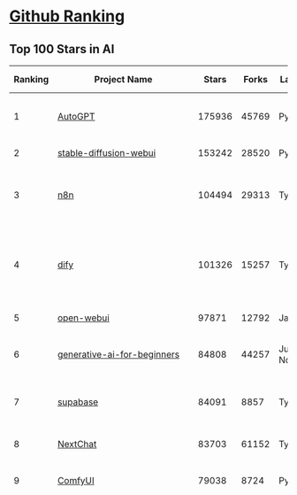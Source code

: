 [Github Ranking](../README.md)
==========

## Top 100 Stars in AI

| Ranking | Project Name | Stars | Forks | Language | Open Issues | Description | Last Commit |
| ------- | ------------ | ----- | ----- | -------- | ----------- | ----------- | ----------- |
| 1 | [AutoGPT](https://github.com/Significant-Gravitas/AutoGPT) | 175936 | 45769 | Python | 142 | AutoGPT is the vision of accessible AI for everyone, to use and to build on. Our mission is to provide the tools, so that you can focus on what matters. | 2025-06-06T23:25:34Z |
| 2 | [stable-diffusion-webui](https://github.com/AUTOMATIC1111/stable-diffusion-webui) | 153242 | 28520 | Python | 2341 | Stable Diffusion web UI | 2025-05-03T06:17:03Z |
| 3 | [n8n](https://github.com/n8n-io/n8n) | 104494 | 29313 | TypeScript | 547 | Fair-code workflow automation platform with native AI capabilities. Combine visual building with custom code, self-host or cloud, 400+ integrations. | 2025-06-06T22:26:58Z |
| 4 | [dify](https://github.com/langgenius/dify) | 101326 | 15257 | TypeScript | 610 | Dify is an open-source LLM app development platform. Dify's intuitive interface combines AI workflow, RAG pipeline, agent capabilities, model management, observability features and more, letting you quickly go from prototype to production. | 2025-06-06T13:03:59Z |
| 5 | [open-webui](https://github.com/open-webui/open-webui) | 97871 | 12792 | JavaScript | 134 | User-friendly AI Interface (Supports Ollama, OpenAI API, ...) | 2025-06-06T17:26:57Z |
| 6 | [generative-ai-for-beginners](https://github.com/microsoft/generative-ai-for-beginners) | 84808 | 44257 | Jupyter Notebook | 5 | 21 Lessons, Get Started Building with Generative AI  🔗 https://microsoft.github.io/generative-ai-for-beginners/ | 2025-06-02T04:18:58Z |
| 7 | [supabase](https://github.com/supabase/supabase) | 84091 | 8857 | TypeScript | 258 | The open source Firebase alternative. Supabase gives you a dedicated Postgres database to build your web, mobile, and AI applications. | 2025-06-06T22:53:30Z |
| 8 | [NextChat](https://github.com/ChatGPTNextWeb/NextChat) | 83703 | 61152 | TypeScript | 635 | ✨ Light and Fast AI Assistant. Support: Web \| iOS \| MacOS \| Android \|  Linux \| Windows | 2025-04-19T08:00:42Z |
| 9 | [ComfyUI](https://github.com/comfyanonymous/ComfyUI) | 79038 | 8724 | Python | 2328 | The most powerful and modular diffusion model GUI, api and backend with a graph/nodes interface. | 2025-06-06T16:33:04Z |
| 10 | [funNLP](https://github.com/fighting41love/funNLP) | 73924 | 14870 | Python | 33 | 中英文敏感词、语言检测、中外手机/电话归属地/运营商查询、名字推断性别、手机号抽取、身份证抽取、邮箱抽取、中日文人名库、中文缩写库、拆字词典、词汇情感值、停用词、反动词表、暴恐词表、繁简体转换、英文模拟中文发音、汪峰歌词生成器、职业名称词库、同义词库、反义词库、否定词库、汽车品牌词库、汽车零件词库、连续英文切割、各种中文词向量、公司名字大全、古诗词库、IT词库、财经词库、成语词库、地名词库、历史名人词库、诗词词库、医学词库、饮食词库、法律词库、汽车词库、动物词库、中文聊天语料、中文谣言数据、百度中文问答数据集、句子相似度匹配算法集合、bert资源、文本生成&摘要相关工具、cocoNLP信息抽取工具、国内电话号码正则匹配、清华大学XLORE:中英文跨语言百科知识图谱、清华大学人工智能技术系列报告、自然语言生成、NLU太难了系列、自动对联数据及机器人、用户名黑名单列表、罪名法务名词及分类模型、微信公众号语料、cs224n深度学习自然语言处理课程、中文手写汉字识别、中文自然语言处理 语料/数据集、变量命名神器、分词语料库+代码、任务型对话英文数据集、ASR 语音数据集 + 基于深度学习的中文语音识别系统、笑声检测器、Microsoft多语言数字/单位/如日期时间识别包、中华新华字典数据库及api(包括常用歇后语、成语、词语和汉字)、文档图谱自动生成、SpaCy 中文模型、Common Voice语音识别数据集新版、神经网络关系抽取、基于bert的命名实体识别、关键词(Keyphrase)抽取包pke、基于医疗领域知识图谱的问答系统、基于依存句法与语义角色标注的事件三元组抽取、依存句法分析4万句高质量标注数据、cnocr：用来做中文OCR的Python3包、中文人物关系知识图谱项目、中文nlp竞赛项目及代码汇总、中文字符数据、speech-aligner: 从“人声语音”及其“语言文本”产生音素级别时间对齐标注的工具、AmpliGraph: 知识图谱表示学习(Python)库：知识图谱概念链接预测、Scattertext 文本可视化(python)、语言/知识表示工具：BERT & ERNIE、中文对比英文自然语言处理NLP的区别综述、Synonyms中文近义词工具包、HarvestText领域自适应文本挖掘工具（新词发现-情感分析-实体链接等）、word2word：(Python)方便易用的多语言词-词对集：62种语言/3,564个多语言对、语音识别语料生成工具：从具有音频/字幕的在线视频创建自动语音识别(ASR)语料库、构建医疗实体识别的模型（包含词典和语料标注）、单文档非监督的关键词抽取、Kashgari中使用gpt-2语言模型、开源的金融投资数据提取工具、文本自动摘要库TextTeaser: 仅支持英文、人民日报语料处理工具集、一些关于自然语言的基本模型、基于14W歌曲知识库的问答尝试--功能包括歌词接龙and已知歌词找歌曲以及歌曲歌手歌词三角关系的问答、基于Siamese bilstm模型的相似句子判定模型并提供训练数据集和测试数据集、用Transformer编解码模型实现的根据Hacker News文章标题自动生成评论、用BERT进行序列标记和文本分类的模板代码、LitBank：NLP数据集——支持自然语言处理和计算人文学科任务的100部带标记英文小说语料、百度开源的基准信息抽取系统、虚假新闻数据集、Facebook: LAMA语言模型分析，提供Transformer-XL/BERT/ELMo/GPT预训练语言模型的统一访问接口、CommonsenseQA：面向常识的英文QA挑战、中文知识图谱资料、数据及工具、各大公司内部里大牛分享的技术文档 PDF 或者 PPT、自然语言生成SQL语句（英文）、中文NLP数据增强（EDA）工具、英文NLP数据增强工具 、基于医药知识图谱的智能问答系统、京东商品知识图谱、基于mongodb存储的军事领域知识图谱问答项目、基于远监督的中文关系抽取、语音情感分析、中文ULMFiT-情感分析-文本分类-语料及模型、一个拍照做题程序、世界各国大规模人名库、一个利用有趣中文语料库 qingyun 训练出来的中文聊天机器人、中文聊天机器人seqGAN、省市区镇行政区划数据带拼音标注、教育行业新闻语料库包含自动文摘功能、开放了对话机器人-知识图谱-语义理解-自然语言处理工具及数据、中文知识图谱：基于百度百科中文页面-抽取三元组信息-构建中文知识图谱、masr: 中文语音识别-提供预训练模型-高识别率、Python音频数据增广库、中文全词覆盖BERT及两份阅读理解数据、ConvLab：开源多域端到端对话系统平台、中文自然语言处理数据集、基于最新版本rasa搭建的对话系统、基于TensorFlow和BERT的管道式实体及关系抽取、一个小型的证券知识图谱/知识库、复盘所有NLP比赛的TOP方案、OpenCLaP：多领域开源中文预训练语言模型仓库、UER：基于不同语料+编码器+目标任务的中文预训练模型仓库、中文自然语言处理向量合集、基于金融-司法领域(兼有闲聊性质)的聊天机器人、g2pC：基于上下文的汉语读音自动标记模块、Zincbase 知识图谱构建工具包、诗歌质量评价/细粒度情感诗歌语料库、快速转化「中文数字」和「阿拉伯数字」、百度知道问答语料库、基于知识图谱的问答系统、jieba_fast 加速版的jieba、正则表达式教程、中文阅读理解数据集、基于BERT等最新语言模型的抽取式摘要提取、Python利用深度学习进行文本摘要的综合指南、知识图谱深度学习相关资料整理、维基大规模平行文本语料、StanfordNLP 0.2.0：纯Python版自然语言处理包、NeuralNLP-NeuralClassifier：腾讯开源深度学习文本分类工具、端到端的封闭域对话系统、中文命名实体识别：NeuroNER vs. BertNER、新闻事件线索抽取、2019年百度的三元组抽取比赛：“科学空间队”源码、基于依存句法的开放域文本知识三元组抽取和知识库构建、中文的GPT2训练代码、ML-NLP - 机器学习(Machine Learning)NLP面试中常考到的知识点和代码实现、nlp4han:中文自然语言处理工具集(断句/分词/词性标注/组块/句法分析/语义分析/NER/N元语法/HMM/代词消解/情感分析/拼写检查、XLM：Facebook的跨语言预训练语言模型、用基于BERT的微调和特征提取方法来进行知识图谱百度百科人物词条属性抽取、中文自然语言处理相关的开放任务-数据集-当前最佳结果、CoupletAI - 基于CNN+Bi-LSTM+Attention 的自动对对联系统、抽象知识图谱、MiningZhiDaoQACorpus - 580万百度知道问答数据挖掘项目、brat rapid annotation tool: 序列标注工具、大规模中文知识图谱数据：1.4亿实体、数据增强在机器翻译及其他nlp任务中的应用及效果、allennlp阅读理解:支持多种数据和模型、PDF表格数据提取工具 、 Graphbrain：AI开源软件库和科研工具，目的是促进自动意义提取和文本理解以及知识的探索和推断、简历自动筛选系统、基于命名实体识别的简历自动摘要、中文语言理解测评基准，包括代表性的数据集&基准模型&语料库&排行榜、树洞 OCR 文字识别 、从包含表格的扫描图片中识别表格和文字、语声迁移、Python口语自然语言处理工具集(英文)、 similarity：相似度计算工具包，java编写、海量中文预训练ALBERT模型 、Transformers 2.0 、基于大规模音频数据集Audioset的音频增强 、Poplar：网页版自然语言标注工具、图片文字去除，可用于漫画翻译 、186种语言的数字叫法库、Amazon发布基于知识的人-人开放领域对话数据集 、中文文本纠错模块代码、繁简体转换 、 Python实现的多种文本可读性评价指标、类似于人名/地名/组织机构名的命名体识别数据集 、东南大学《知识图谱》研究生课程(资料)、. 英文拼写检查库 、 wwsearch是企业微信后台自研的全文检索引擎、CHAMELEON：深度学习新闻推荐系统元架构 、 8篇论文梳理BERT相关模型进展与反思、DocSearch：免费文档搜索引擎、 LIDA：轻量交互式对话标注工具 、aili - the fastest in-memory index in the East 东半球最快并发索引 、知识图谱车音工作项目、自然语言生成资源大全 、中日韩分词库mecab的Python接口库、中文文本摘要/关键词提取、汉字字符特征提取器 (featurizer)，提取汉字的特征（发音特征、字形特征）用做深度学习的特征、中文生成任务基准测评 、中文缩写数据集、中文任务基准测评 - 代表性的数据集-基准(预训练)模型-语料库-baseline-工具包-排行榜、PySS3：面向可解释AI的SS3文本分类器机器可视化工具 、中文NLP数据集列表、COPE - 格律诗编辑程序、doccano：基于网页的开源协同多语言文本标注工具 、PreNLP：自然语言预处理库、简单的简历解析器，用来从简历中提取关键信息、用于中文闲聊的GPT2模型：GPT2-chitchat、基于检索聊天机器人多轮响应选择相关资源列表(Leaderboards、Datasets、Papers)、(Colab)抽象文本摘要实现集锦(教程 、词语拼音数据、高效模糊搜索工具、NLP数据增广资源集、微软对话机器人框架 、 GitHub Typo Corpus：大规模GitHub多语言拼写错误/语法错误数据集、TextCluster：短文本聚类预处理模块 Short text cluster、面向语音识别的中文文本规范化、BLINK：最先进的实体链接库、BertPunc：基于BERT的最先进标点修复模型、Tokenizer：快速、可定制的文本词条化库、中文语言理解测评基准，包括代表性的数据集、基准(预训练)模型、语料库、排行榜、spaCy 医学文本挖掘与信息提取 、 NLP任务示例项目代码集、 python拼写检查库、chatbot-list - 行业内关于智能客服、聊天机器人的应用和架构、算法分享和介绍、语音质量评价指标(MOSNet, BSSEval, STOI, PESQ, SRMR)、 用138GB语料训练的法文RoBERTa预训练语言模型 、BERT-NER-Pytorch：三种不同模式的BERT中文NER实验、无道词典 - 有道词典的命令行版本，支持英汉互查和在线查询、2019年NLP亮点回顾、 Chinese medical dialogue data 中文医疗对话数据集 、最好的汉字数字(中文数字)-阿拉伯数字转换工具、 基于百科知识库的中文词语多词义/义项获取与特定句子词语语义消歧、awesome-nlp-sentiment-analysis - 情感分析、情绪原因识别、评价对象和评价词抽取、LineFlow：面向所有深度学习框架的NLP数据高效加载器、中文医学NLP公开资源整理 、MedQuAD：(英文)医学问答数据集、将自然语言数字串解析转换为整数和浮点数、Transfer Learning in Natural Language Processing (NLP) 、面向语音识别的中文/英文发音辞典、Tokenizers：注重性能与多功能性的最先进分词器、CLUENER 细粒度命名实体识别 Fine Grained Named Entity Recognition、 基于BERT的中文命名实体识别、中文谣言数据库、NLP数据集/基准任务大列表、nlp相关的一些论文及代码, 包括主题模型、词向量(Word Embedding)、命名实体识别(NER)、文本分类(Text Classificatin)、文本生成(Text Generation)、文本相似性(Text Similarity)计算等，涉及到各种与nlp相关的算法，基于keras和tensorflow 、Python文本挖掘/NLP实战示例、 Blackstone：面向非结构化法律文本的spaCy pipeline和NLP模型通过同义词替换实现文本“变脸” 、中文 预训练 ELECTREA 模型: 基于对抗学习 pretrain Chinese Model 、albert-chinese-ner - 用预训练语言模型ALBERT做中文NER 、基于GPT2的特定主题文本生成/文本增广、开源预训练语言模型合集、多语言句向量包、编码、标记和实现：一种可控高效的文本生成方法、 英文脏话大列表 、attnvis：GPT2、BERT等transformer语言模型注意力交互可视化、CoVoST：Facebook发布的多语种语音-文本翻译语料库，包括11种语言(法语、德语、荷兰语、俄语、西班牙语、意大利语、土耳其语、波斯语、瑞典语、蒙古语和中文)的语音、文字转录及英文译文、Jiagu自然语言处理工具 - 以BiLSTM等模型为基础，提供知识图谱关系抽取 中文分词 词性标注 命名实体识别 情感分析 新词发现 关键词 文本摘要 文本聚类等功能、用unet实现对文档表格的自动检测，表格重建、NLP事件提取文献资源列表 、 金融领域自然语言处理研究资源大列表、CLUEDatasetSearch - 中英文NLP数据集：搜索所有中文NLP数据集，附常用英文NLP数据集 、medical_NER - 中文医学知识图谱命名实体识别 、(哈佛)讲因果推理的免费书、知识图谱相关学习资料/数据集/工具资源大列表、Forte：灵活强大的自然语言处理pipeline工具集 、Python字符串相似性算法库、PyLaia：面向手写文档分析的深度学习工具包、TextFooler：针对文本分类/推理的对抗文本生成模块、Haystack：灵活、强大的可扩展问答(QA)框架、中文关键短语抽取工具 | 2024-05-10T07:38:24Z |
| 11 | [Deep-Live-Cam](https://github.com/hacksider/Deep-Live-Cam) | 70656 | 10020 | Python | 81 | real time face swap and one-click video deepfake with only a single image | 2025-06-01T04:05:04Z |
| 12 | [langflow](https://github.com/langflow-ai/langflow) | 69998 | 6742 | Python | 412 | Langflow is a powerful tool for building and deploying AI-powered agents and workflows. | 2025-06-07T02:34:05Z |
| 13 | [AppFlowy](https://github.com/AppFlowy-IO/AppFlowy) | 63688 | 4332 | Dart | 983 | Bring projects, wikis, and teams together with AI. AppFlowy is the AI collaborative workspace where you achieve more without losing control of your data. The leading open source Notion alternative. | 2025-06-06T13:40:05Z |
| 14 | [browser-use](https://github.com/browser-use/browser-use) | 62546 | 7046 | Python | 407 | 🌐 Make websites accessible for AI agents. Automate tasks online with ease. | 2025-06-07T02:32:23Z |
| 15 | [lobe-chat](https://github.com/lobehub/lobe-chat) | 62287 | 12971 | TypeScript | 770 | 🤯 Lobe Chat - an open-source, modern-design AI chat framework. Supports Multi AI Providers( OpenAI / Claude 4 / Gemini / Ollama / DeepSeek / Qwen), Knowledge Base (file upload / knowledge management / RAG ), Multi-Modals (Plugins/Artifacts) and Thinking. One-click FREE deployment of your private ChatGPT/ Claude / DeepSeek application. | 2025-06-07T03:14:36Z |
| 16 | [MetaGPT](https://github.com/FoundationAgents/MetaGPT) | 56188 | 6716 | Python | 28 | 🌟 The Multi-Agent Framework: First AI Software Company, Towards Natural Language Programming | 2025-05-16T13:18:18Z |
| 17 | [system-prompts-and-models-of-ai-tools](https://github.com/x1xhlol/system-prompts-and-models-of-ai-tools) | 55588 | 16982 | None | 15 | FULL v0, Cursor, Manus, Same.dev, Lovable, Devin, Replit Agent, Windsurf Agent, VSCode Agent, Dia Browser & Trae AI (And other Open Sourced) System Prompts, Tools & AI Models. | 2025-06-06T14:50:49Z |
| 18 | [ragflow](https://github.com/infiniflow/ragflow) | 54500 | 5286 | Python | 2193 | RAGFlow is an open-source RAG (Retrieval-Augmented Generation) engine based on deep document understanding. | 2025-06-06T13:14:07Z |
| 19 | [gpt-engineer](https://github.com/AntonOsika/gpt-engineer) | 54291 | 7163 | Python | 24 | CLI platform to experiment with codegen. Precursor to: https://lovable.dev | 2025-05-14T10:15:10Z |
| 20 | [ChatGPT](https://github.com/lencx/ChatGPT) | 53813 | 6112 | Rust | 805 | 🔮 ChatGPT Desktop Application (Mac, Windows and Linux) | 2024-08-29T17:58:11Z |
| 21 | [awesome-mcp-servers](https://github.com/punkpeye/awesome-mcp-servers) | 53531 | 4046 | None | 26 | A collection of MCP servers. | 2025-06-04T12:12:56Z |
| 22 | [LLaMA-Factory](https://github.com/hiyouga/LLaMA-Factory) | 51757 | 6256 | Python | 476 | Unified Efficient Fine-Tuning of 100+ LLMs & VLMs (ACL 2024) | 2025-06-07T01:00:09Z |
| 23 | [meilisearch](https://github.com/meilisearch/meilisearch) | 51713 | 2062 | Rust | 192 | A lightning-fast search engine API bringing AI-powered hybrid search to your sites and applications. | 2025-06-06T10:33:06Z |
| 24 | [LLMs-from-scratch](https://github.com/rasbt/LLMs-from-scratch) | 50746 | 7379 | Jupyter Notebook | 6 | Implement a ChatGPT-like LLM in PyTorch from scratch, step by step | 2025-04-20T02:16:18Z |
| 25 | [autogen](https://github.com/microsoft/autogen) | 45619 | 6919 | Python | 504 | A programming framework for agentic AI 🤖 PyPi: autogen-agentchat Discord: https://aka.ms/autogen-discord Office Hour: https://aka.ms/autogen-officehour | 2025-06-06T14:15:56Z |
| 26 | [crawl4ai](https://github.com/unclecode/crawl4ai) | 45108 | 4255 | Python | 138 | 🚀🤖 Crawl4AI: Open-source LLM Friendly Web Crawler & Scraper. Don't be shy, join here: https://discord.gg/jP8KfhDhyN | 2025-06-06T15:03:30Z |
| 27 | [anything-llm](https://github.com/Mintplex-Labs/anything-llm) | 45036 | 4457 | JavaScript | 254 | The all-in-one Desktop & Docker AI application with built-in RAG, AI agents, No-code agent builder, MCP compatibility,  and more. | 2025-06-07T00:39:50Z |
| 28 | [JeecgBoot](https://github.com/jeecgboot/JeecgBoot) | 42949 | 15372 | Java | 17 | 🔥集成完善AIGC应用的低代码平台，旨在帮助企业快速实现低代码开发和构建、部署个性化的 AI 应用。 前后端分离 SpringBoot，SpringCloud，Ant Design&Vue3，Mybatis，Shiro！强大的代码生成器让前后端代码一键生成，无需写任何代码! 成套AI大模型功能: AI模型管理、AI应用、知识库、AI流程编排、AI对话助手等； | 2025-06-06T07:22:11Z |
| 29 | [OpenBB](https://github.com/OpenBB-finance/OpenBB) | 41874 | 3762 | Python | 41 | Investment Research for Everyone, Everywhere. | 2025-06-04T22:18:40Z |
| 30 | [ClickHouse](https://github.com/ClickHouse/ClickHouse) | 41064 | 7361 | C++ | 4087 | ClickHouse® is a real-time analytics database management system | 2025-06-07T03:49:33Z |
| 31 | [kong](https://github.com/Kong/kong) | 40987 | 4932 | Lua | 72 | 🦍 The Cloud-Native API Gateway and AI Gateway. | 2025-06-06T13:08:16Z |
| 32 | [ailearning](https://github.com/apachecn/ailearning) | 40950 | 11566 | Python | 2 | AiLearning：数据分析+机器学习实战+线性代数+PyTorch+NLTK+TF2 | 2024-11-12T16:21:55Z |
| 33 | [ColossalAI](https://github.com/hpcaitech/ColossalAI) | 40932 | 4521 | Python | 426 | Making large AI models cheaper, faster and more accessible | 2025-06-05T09:57:13Z |
| 34 | [airflow](https://github.com/apache/airflow) | 40445 | 15129 | Python | 1131 | Apache Airflow - A platform to programmatically author, schedule, and monitor workflows | 2025-06-06T20:29:29Z |
| 35 | [Flowise](https://github.com/FlowiseAI/Flowise) | 39633 | 20400 | TypeScript | 560 | Build AI Agents, Visually | 2025-06-07T00:53:31Z |
| 36 | [firecrawl](https://github.com/mendableai/firecrawl) | 39518 | 3656 | TypeScript | 179 | 🔥 Turn entire websites into LLM-ready markdown or structured data. Scrape, crawl and extract with a single API. | 2025-06-06T22:21:07Z |
| 37 | [GitHubDaily](https://github.com/GitHubDaily/GitHubDaily) | 38317 | 3999 | None | 357 | 坚持分享 GitHub 上高质量、有趣实用的开源技术教程、开发者工具、编程网站、技术资讯。A list cool, interesting projects of GitHub. | 2025-03-20T08:54:47Z |
| 38 | [quivr](https://github.com/QuivrHQ/quivr) | 37958 | 3641 | Python | 4 | Opiniated RAG for integrating GenAI in your apps 🧠   Focus on your product rather than the RAG. Easy integration in existing products with customisation!  Any LLM: GPT4, Groq, Llama. Any Vectorstore: PGVector, Faiss. Any Files. Anyway you want.  | 2025-06-05T08:58:25Z |
| 39 | [AI-For-Beginners](https://github.com/microsoft/AI-For-Beginners) | 37889 | 7075 | Jupyter Notebook | 24 | 12 Weeks, 24 Lessons, AI for All! | 2025-04-29T16:09:57Z |
| 40 | [photoprism](https://github.com/photoprism/photoprism) | 37566 | 2092 | Go | 425 | AI-Powered Photos App for the Decentralized Web 🌈💎✨ | 2025-06-07T00:51:26Z |
| 41 | [chatgpt-on-wechat](https://github.com/zhayujie/chatgpt-on-wechat) | 37525 | 9271 | Python | 289 | 基于大模型搭建的聊天机器人，同时支持 微信公众号、企业微信应用、飞书、钉钉 等接入，可选择GPT4.1/GPT-4o/GPT-o1/ DeepSeek/Claude/文心一言/讯飞星火/通义千问/ Gemini/GLM-4/Kimi/LinkAI，能处理文本、语音和图片，访问操作系统和互联网，支持基于自有知识库进行定制企业智能客服。 | 2025-05-30T09:06:57Z |
| 42 | [ray](https://github.com/ray-project/ray) | 37395 | 6352 | Python | 3780 | Ray is an AI compute engine. Ray consists of a core distributed runtime and a set of AI Libraries for accelerating ML workloads. | 2025-06-07T02:26:04Z |
| 43 | [Open-Assistant](https://github.com/LAION-AI/Open-Assistant) | 37362 | 3265 | Python | 228 | OpenAssistant is a chat-based assistant that understands tasks, can interact with third-party systems, and retrieve information dynamically to do so. | 2024-08-17T01:55:35Z |
| 44 | [upscayl](https://github.com/upscayl/upscayl) | 37284 | 1716 | TypeScript | 59 | 🆙 Upscayl - #1 Free and Open Source AI Image Upscaler for Linux, MacOS and Windows. | 2025-05-30T13:04:45Z |
| 45 | [MockingBird](https://github.com/babysor/MockingBird) | 36322 | 5255 | Python | 476 | 🚀AI拟声: 5秒内克隆您的声音并生成任意语音内容 Clone a voice in 5 seconds to generate arbitrary speech in real-time | 2024-11-15T05:00:29Z |
| 46 | [MoneyPrinterTurbo](https://github.com/harry0703/MoneyPrinterTurbo) | 35796 | 5081 | Python | 146 | 利用AI大模型，一键生成高清短视频 Generate short videos with one click using AI LLM. | 2025-05-16T03:03:36Z |
| 47 | [google-research](https://github.com/google-research/google-research) | 35705 | 8098 | Jupyter Notebook | 1029 | Google Research | 2025-06-05T19:54:02Z |
| 48 | [chatbox](https://github.com/chatboxai/chatbox) | 35129 | 3364 | TypeScript | 709 | User-friendly Desktop Client App for AI Models/LLMs (GPT, Claude, Gemini, Ollama...) | 2025-05-28T12:59:36Z |
| 49 | [ai-hedge-fund](https://github.com/virattt/ai-hedge-fund) | 34936 | 6082 | Python | 7 | An AI Hedge Fund Team | 2025-06-06T18:15:53Z |
| 50 | [AgentGPT](https://github.com/reworkd/AgentGPT) | 34266 | 9432 | TypeScript | 129 | 🤖 Assemble, configure, and deploy autonomous AI Agents in your browser. | 2025-04-29T01:19:32Z |
| 51 | [gold-miner](https://github.com/xitu/gold-miner) | 34136 | 5043 | None | 8 | 🥇掘金翻译计划，可能是世界最大最好的英译中技术社区，最懂读者和译者的翻译平台： | 2024-04-17T09:44:37Z |
| 52 | [aider](https://github.com/Aider-AI/aider) | 34002 | 3103 | Python | 860 | aider is AI pair programming in your terminal | 2025-06-06T16:43:32Z |
| 53 | [mem0](https://github.com/mem0ai/mem0) | 33892 | 3360 | Python | 326 | Memory for AI Agents; SOTA in AI Agent Memory; Announcing OpenMemory MCP - local and secure memory management. | 2025-06-06T16:19:04Z |
| 54 | [awesome-llm-apps](https://github.com/Shubhamsaboo/awesome-llm-apps) | 33461 | 3811 | Python | 6 | Collection of awesome LLM apps with AI Agents and RAG using OpenAI, Anthropic, Gemini and opensource models. | 2025-06-06T22:50:55Z |
| 55 | [LocalAI](https://github.com/mudler/LocalAI) | 33077 | 2529 | Go | 453 | :robot: The free, Open Source alternative to OpenAI, Claude and others. Self-hosted and local-first. Drop-in replacement for OpenAI,  running on consumer-grade hardware. No GPU required. Runs gguf, transformers, diffusers and many more models architectures. Features: Generate Text, Audio, Video, Images, Voice Cloning, Distributed, P2P inference | 2025-06-06T08:20:50Z |
| 56 | [gpt-pilot](https://github.com/Pythagora-io/gpt-pilot) | 32767 | 3342 | Python | 235 | The first real AI developer | 2025-03-04T06:26:32Z |
| 57 | [crewAI](https://github.com/crewAIInc/crewAI) | 32564 | 4371 | Python | 53 | Framework for orchestrating role-playing, autonomous AI agents. By fostering collaborative intelligence, CrewAI empowers agents to work together seamlessly, tackling complex tasks. | 2025-06-07T00:12:18Z |
| 58 | [spaCy](https://github.com/explosion/spaCy) | 31720 | 4507 | Python | 156 | 💫 Industrial-strength Natural Language Processing (NLP) in Python | 2025-05-28T15:28:05Z |
| 59 | [mindsdb](https://github.com/mindsdb/mindsdb) | 31715 | 5246 | Python | 81 | AI's query engine - Platform for building AI that can answer questions over large scale federated data. - The only MCP Server you'll ever need | 2025-06-06T17:43:47Z |
| 60 | [nacos](https://github.com/alibaba/nacos) | 31527 | 13039 | Java | 258 | an easy-to-use dynamic service discovery, configuration and service management platform for building AI cloud native applications. | 2025-06-05T20:04:01Z |
| 61 | [fairseq](https://github.com/facebookresearch/fairseq) | 31503 | 6535 | Python | 1180 | Facebook AI Research Sequence-to-Sequence Toolkit written in Python. | 2025-01-09T16:43:36Z |
| 62 | [chatbot-ui](https://github.com/mckaywrigley/chatbot-ui) | 31470 | 8969 | TypeScript | 170 | AI chat for any model. | 2024-08-03T00:38:07Z |
| 63 | [fabric](https://github.com/danielmiessler/fabric) | 31453 | 3256 | JavaScript | 204 | fabric is an open-source framework for augmenting humans using AI. It provides a modular framework for solving specific problems using a crowdsourced set of AI prompts that can be used anywhere. | 2025-05-31T19:48:47Z |
| 64 | [docling](https://github.com/docling-project/docling) | 31415 | 2010 | Python | 338 | Get your documents ready for gen AI | 2025-06-06T09:39:55Z |
| 65 | [ruoyi-vue-pro](https://github.com/YunaiV/ruoyi-vue-pro) | 31371 | 6754 | Java | 27 | 🔥 官方推荐 🔥 RuoYi-Vue 全新 Pro 版本，优化重构所有功能。基于 Spring Boot + MyBatis Plus + Vue & Element 实现的后台管理系统 + 微信小程序，支持 RBAC 动态权限、数据权限、SaaS 多租户、Flowable 工作流、三方登录、支付、短信、商城、CRM、ERP、AI 大模型等功能。你的 ⭐️ Star ⭐️，是作者生发的动力！ | 2025-05-24T01:29:44Z |
| 66 | [tabby](https://github.com/TabbyML/tabby) | 31306 | 1494 | Rust | 186 | Self-hosted AI coding assistant | 2025-06-05T20:03:20Z |
| 67 | [netron](https://github.com/lutzroeder/netron) | 30394 | 2913 | JavaScript | 20 | Visualizer for neural network, deep learning and machine learning models | 2025-06-06T17:44:59Z |
| 68 | [khoj](https://github.com/khoj-ai/khoj) | 30264 | 1704 | Python | 75 | Your AI second brain. Self-hostable. Get answers from the web or your docs. Build custom agents, schedule automations, do deep research. Turn any online or local LLM into your personal, autonomous AI (gpt, claude, gemini, llama, qwen, mistral). Get started - free. | 2025-06-06T22:49:17Z |
| 69 | [cursor](https://github.com/getcursor/cursor) | 30216 | 1915 | None | 1769 | The AI Code Editor | 2024-10-13T19:23:26Z |
| 70 | [AI-Expert-Roadmap](https://github.com/AMAI-GmbH/AI-Expert-Roadmap) | 29931 | 2529 | JavaScript | 19 | Roadmap to becoming an Artificial Intelligence Expert in 2022 | 2023-12-31T02:20:16Z |
| 71 | [roop](https://github.com/s0md3v/roop) | 29894 | 6780 | Python | 0 | one-click face swap | 2024-08-19T12:57:17Z |
| 72 | [pytorch-lightning](https://github.com/Lightning-AI/pytorch-lightning) | 29569 | 3505 | Python | 944 | Pretrain, finetune ANY AI model of ANY size on multiple GPUs, TPUs with zero code changes. | 2025-06-06T10:15:45Z |
| 73 | [Mr.-Ranedeer-AI-Tutor](https://github.com/JushBJJ/Mr.-Ranedeer-AI-Tutor) | 29552 | 3377 | None | 13 | A GPT-4 AI Tutor Prompt for customizable personalized learning experiences. | 2024-03-25T13:06:55Z |
| 74 | [cursor-free-vip](https://github.com/yeongpin/cursor-free-vip) | 29125 | 3679 | Python | 450 | [Support 0.49.x]（Reset Cursor AI MachineID & Bypass Higher Token Limit） Cursor Ai ，自动重置机器ID ， 免费升级使用Pro功能: You've reached your trial request limit. / Too many free trial accounts used on this machine. Please upgrade to pro. We have this limit in place to prevent abuse. Please let us know if you believe this is a mistake. | 2025-05-22T02:41:44Z |
| 75 | [exo](https://github.com/exo-explore/exo) | 28377 | 1789 | Python | 345 | Run your own AI cluster at home with everyday devices 📱💻 🖥️⌚ | 2025-03-21T22:23:32Z |
| 76 | [Jobs_Applier_AI_Agent_AIHawk](https://github.com/feder-cr/Jobs_Applier_AI_Agent_AIHawk) | 28277 | 4259 | Python | 11 | AIHawk aims to easy job hunt process by automating the job application process. Utilizing artificial intelligence, it enables users to apply for multiple jobs in a tailored way. | 2025-05-28T13:24:12Z |
| 77 | [agno](https://github.com/agno-agi/agno) | 27809 | 3551 | Python | 80 | Full-stack framework for building Multi-Agent Systems with memory, knowledge and reasoning. | 2025-06-06T22:12:42Z |
| 78 | [so-vits-svc](https://github.com/svc-develop-team/so-vits-svc) | 27178 | 5004 | Python | 21 | SoftVC VITS Singing Voice Conversion | 2023-11-11T13:11:31Z |
| 79 | [continue](https://github.com/continuedev/continue) | 26754 | 2907 | TypeScript | 868 | ⏩ Create, share, and use custom AI code assistants with our open-source IDE extensions and hub of models, rules, prompts, docs, and other building blocks | 2025-06-07T00:39:31Z |
| 80 | [Folo](https://github.com/RSSNext/Folo) | 26447 | 1139 | TypeScript | 172 | 🧡 Follow everything in one place | 2025-06-06T19:40:15Z |
| 81 | [LibreChat](https://github.com/danny-avila/LibreChat) | 26291 | 4614 | TypeScript | 158 | Enhanced ChatGPT Clone: Features Agents, DeepSeek, Anthropic, AWS, OpenAI, Assistants API, Azure, Groq, o1, GPT-4o, Mistral, OpenRouter, Vertex AI, Gemini, Artifacts, AI model switching, message search, Code Interpreter, langchain, DALL-E-3, OpenAPI Actions, Functions, Secure Multi-User Auth, Presets, open-source for self-hosting. Active project. | 2025-06-06T21:32:21Z |
| 82 | [generative-models](https://github.com/Stability-AI/generative-models) | 25984 | 2883 | Python | 265 | Generative Models by Stability AI | 2025-05-20T14:53:33Z |
| 83 | [nx](https://github.com/nrwl/nx) | 25924 | 2531 | TypeScript | 620 | An AI-first build platform that connects everything from your editor to CI. Helping you deliver fast, without breaking things. | 2025-06-06T23:16:31Z |
| 84 | [composio](https://github.com/ComposioHQ/composio) | 25459 | 4416 | Python | 43 | Composio equip's your AI agents & LLMs with 100+ high-quality integrations via function calling | 2025-06-06T09:08:19Z |
| 85 | [llm-app](https://github.com/pathwaycom/llm-app) | 25297 | 627 | Jupyter Notebook | 5 | Ready-to-run cloud templates for RAG, AI pipelines, and enterprise search with live data. 🐳Docker-friendly.⚡Always in sync with Sharepoint, Google Drive, S3, Kafka, PostgreSQL, real-time data APIs, and more. | 2025-05-16T07:58:43Z |
| 86 | [InvokeAI](https://github.com/invoke-ai/InvokeAI) | 25259 | 2566 | TypeScript | 722 | Invoke is a leading creative engine for Stable Diffusion models, empowering professionals, artists, and enthusiasts to generate and create visual media using the latest AI-driven technologies. The solution offers an industry leading WebUI, and serves as the foundation for multiple commercial products. | 2025-06-06T13:54:48Z |
| 87 | [Genesis](https://github.com/Genesis-Embodied-AI/Genesis) | 25221 | 2263 | Python | 104 | A generative world for general-purpose robotics & embodied AI learning. | 2025-06-06T15:53:11Z |
| 88 | [semantic-kernel](https://github.com/microsoft/semantic-kernel) | 24937 | 3910 | C# | 424 | Integrate cutting-edge LLM technology quickly and easily into your apps | 2025-06-06T18:29:45Z |
| 89 | [FastGPT](https://github.com/labring/FastGPT) | 24609 | 6326 | TypeScript | 548 | FastGPT is a knowledge-based platform built on the LLMs, offers a comprehensive suite of out-of-the-box capabilities such as data processing, RAG retrieval, and visual AI workflow orchestration, letting you easily develop and deploy complex question-answering systems without the need for extensive setup or configuration. | 2025-06-06T07:59:35Z |
| 90 | [ai-agents-for-beginners](https://github.com/microsoft/ai-agents-for-beginners) | 24544 | 6587 | Jupyter Notebook | 8 | 11 Lessons to Get Started Building AI Agents | 2025-06-05T14:53:53Z |
| 91 | [PDFMathTranslate](https://github.com/Byaidu/PDFMathTranslate) | 24483 | 2111 | Python | 108 | PDF scientific paper translation with preserved formats - 基于 AI 完整保留排版的 PDF 文档全文双语翻译，支持 Google/DeepL/Ollama/OpenAI 等服务，提供 CLI/GUI/MCP/Docker/Zotero | 2025-06-04T11:07:20Z |
| 92 | [kratos](https://github.com/go-kratos/kratos) | 24417 | 4085 | Go | 16 | Your ultimate Go microservices framework for the cloud-native era. | 2025-06-01T18:48:42Z |
| 93 | [qlib](https://github.com/microsoft/qlib) | 24391 | 3772 | Python | 237 | Qlib is an AI-oriented Quant investment platform that aims to use AI tech to empower Quant Research, from exploring ideas to implementing productions. Qlib supports diverse ML modeling paradigms, including supervised learning, market dynamics modeling, and RL, and is now equipped with https://github.com/microsoft/RD-Agent to automate R&D process. | 2025-05-29T07:18:13Z |
| 94 | [modular](https://github.com/modular/modular) | 24193 | 2617 | Mojo | 671 | The Modular Platform (includes MAX & Mojo) | 2025-06-06T21:19:56Z |
| 95 | [qdrant](https://github.com/qdrant/qdrant) | 24001 | 1648 | Rust | 329 | Qdrant - High-performance, massive-scale Vector Database and Vector Search Engine for the next generation of AI. Also available in the cloud https://cloud.qdrant.io/ | 2025-06-06T15:51:14Z |
| 96 | [500-AI-Machine-learning-Deep-learning-Computer-vision-NLP-Projects-with-code](https://github.com/ashishpatel26/500-AI-Machine-learning-Deep-learning-Computer-vision-NLP-Projects-with-code) | 23989 | 5729 | None | 42 | 500 AI Machine learning Deep learning Computer vision NLP Projects with code | 2024-07-26T13:06:49Z |
| 97 | [Warp](https://github.com/warpdotdev/Warp) | 23641 | 465 | None | 2937 | Warp is a modern, Rust-based terminal with AI built in so you and your team can build great software, faster. | 2025-05-16T13:30:24Z |
| 98 | [facefusion](https://github.com/facefusion/facefusion) | 23263 | 3611 | Python | 0 | Industry leading face manipulation platform | 2025-06-04T20:29:48Z |
| 99 | [Chat2DB](https://github.com/CodePhiliaX/Chat2DB) | 23209 | 2517 | Java | 461 | 🔥🔥🔥AI-driven database tool and SQL client, The hottest GUI client, supporting MySQL, Oracle, PostgreSQL, DB2, SQL Server, DB2, SQLite, H2, ClickHouse, and more. | 2025-05-22T02:29:00Z |
| 100 | [gin-vue-admin](https://github.com/flipped-aurora/gin-vue-admin) | 22972 | 6726 | Go | 21 | 🚀Vite+Vue3+Gin拥有AI辅助的基础开发平台，支持TS和JS混用。它集成了JWT鉴权、权限管理、动态路由、显隐可控组件、分页封装、多点登录拦截、资源权限、上传下载、代码生成器、表单生成器和可配置的导入导出等开发必备功能。 | 2025-06-05T03:31:25Z |

